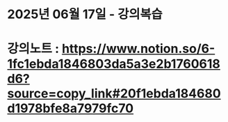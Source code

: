 # 2025년 06월 17일 - 강의복습

# 강의노트 : https://www.notion.so/6-1fc1ebda1846803da5a3e2b1760618d6?source=copy_link#20f1ebda184680d1978bfe8a7979fc70
